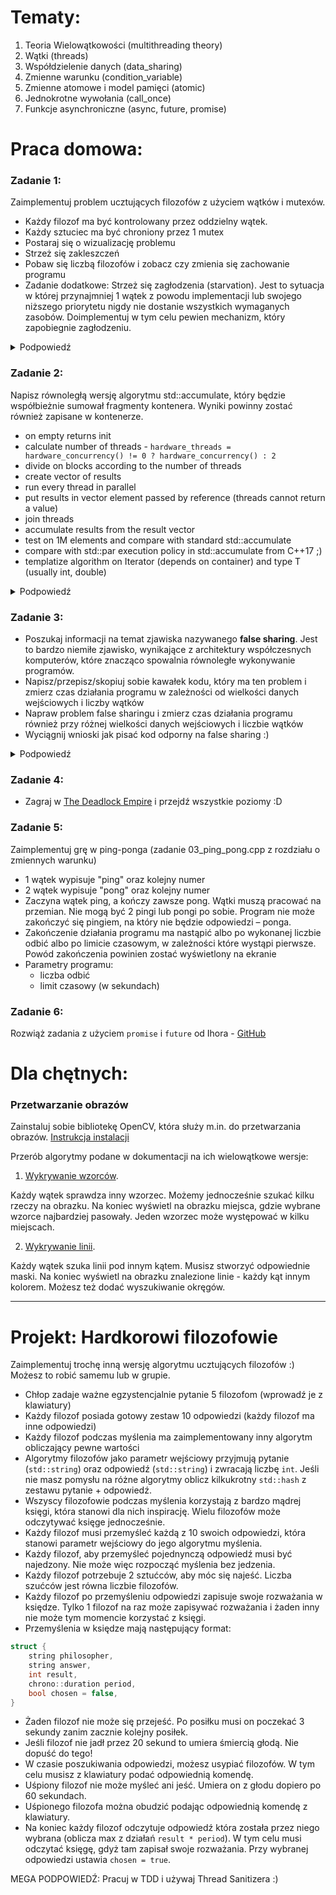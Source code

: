 # Tematy:
01. Teoria Wielowątkowości (multithreading theory)
02. Wątki (threads)
03. Współdzielenie danych (data_sharing)
04. Zmienne warunku (condition_variable)
05. Zmienne atomowe i model pamięci (atomic)
06. Jednokrotne wywołania (call_once)
07. Funkcje asynchroniczne (async, future, promise)

# Praca domowa:
### Zadanie 1:
Zaimplementuj problem ucztujących filozofów z użyciem wątków i mutexów.
- Każdy filozof ma być kontrolowany przez oddzielny wątek.
- Każdy sztuciec ma być chroniony przez 1 mutex
- Postaraj się o wizualizację problemu
- Strzeż się zakleszczeń
- Pobaw się liczbą filozofów i zobacz czy zmienia się zachowanie programu
- Zadanie dodatkowe: Strzeż się zagłodzenia (starvation). Jest to sytuacja w której przynajmniej 1 wątek z powodu implementacji lub swojego niższego priorytetu nigdy nie dostanie wszystkich wymaganych zasobów. Doimplementuj w tym celu pewien mechanizm, który zapobiegnie zagłodzeniu.

<details><summary>Podpowiedź</summary>
<p>
https://mariusbancila.ro/blog/2017/01/16/dining-philosophers-in-cpp11/
</p><p>
https://mariusbancila.ro/blog/2017/01/20/dining-philosophers-in-c11-chandy-misra-algorithm/
</p>
</details>

### Zadanie 2:
Napisz równoległą wersję algorytmu std::accumulate, który będzie współbieżnie sumował fragmenty kontenera. Wyniki powinny zostać również zapisane w kontenerze.
  - on empty returns init
  - calculate number of threads - `hardware_threads = hardware_concurrency() != 0 ? hardware_concurrency() : 2`
  - divide on blocks according to the number of threads
  - create vector of results
  - run every thread in parallel
  - put results in vector element passed by reference (threads cannot return a value)
  - join threads
  - accumulate results from the result vector
  - test on 1M elements and compare with standard std::accumulate
  - compare with std::par execution policy in std::accumulate from C++17 ;)
  - templatize algorithm on Iterator (depends on container) and type T (usually int, double)

<details><summary>Podpowiedź</summary>
<p>
Rozwiązanie znajdziesz w książce *C++ Concurrency in Action, Anthony Williams*, listing 2.8
</p>
</details>

### Zadanie 3:
- Poszukaj informacji na temat zjawiska nazywanego **false sharing**. Jest to bardzo niemiłe zjawisko, wynikające z architektury współczesnych komputerów, które znacząco spowalnia równoległe wykonywanie programów.
- Napisz/przepisz/skopiuj sobie kawałek kodu, który ma ten problem i zmierz czas działania programu w zależności od wielkości danych wejściowych i liczby wątków
- Napraw problem false sharingu i zmierz czas działania programu również przy różnej wielkości danych wejściowych i liczbie wątków
- Wyciągnij wnioski jak pisać kod odporny na false sharing :)

<details><summary>Podpowiedź</summary>
<p>
Zjawisko false sharingu możesz napotkać w zadaniu 2.
</p><p>
Zaobserwujesz je, jeśli utworzysz dużo wątków liczących bardzo małe fragmenty kontenera.
</p>
</details>

### Zadanie 4:
- Zagraj w [The Deadlock Empire](https://deadlockempire.github.io) i przejdź wszystkie poziomy :D

### Zadanie 5:
Zaimplementuj grę w ping-ponga (zadanie 03\_ping\_pong.cpp z rozdziału o zmiennych warunku)
- 1 wątek wypisuje "ping" oraz kolejny numer
- 2 wątek wypisuje "pong" oraz kolejny numer
- Zaczyna wątek ping, a kończy zawsze pong. Wątki muszą pracować na przemian. Nie mogą być 2 pingi lub pongi po sobie. Program nie może zakończyć się pingiem, na który nie będzie odpowiedzi – ponga.
- Zakończenie działania programu ma nastąpić albo po wykonanej liczbie odbić albo po limicie czasowym, w zależności które wystąpi pierwsze. Powód zakończenia powinien zostać wyświetlony na ekranie
- Parametry programu:
    - liczba odbić
    - limit czasowy (w sekundach)

### Zadanie 6:
Rozwiąż zadania z użyciem `promise` i `future` od Ihora - [GitHub](https://github.com/ihor-rud/future_promise_homework)

# Dla chętnych:
### Przetwarzanie obrazów
Zainstaluj sobie bibliotekę OpenCV, która służy m.in. do przetwarzania obrazów.
[Instrukcja instalacji](https://docs.opencv.org/master/d7/d9f/tutorial_linux_install.html)

Przerób algorytmy podane w dokumentacji na ich wielowątkowe wersje:
1. [Wykrywanie wzorców](https://docs.opencv.org/master/de/da9/tutorial_template_matching.html).

Każdy wątek sprawdza inny wzorzec. Możemy jednocześnie szukać kilku rzeczy na obrazku. Na koniec wyświetl na obrazku miejsca, gdzie wybrane wzorce najbardziej pasowały. Jeden wzorzec może występować w kilku miejscach.

2. [Wykrywanie linii](https://docs.opencv.org/master/dd/dd7/tutorial_morph_lines_detection.html). 

Każdy wątek szuka linii pod innym kątem. Musisz stworzyć odpowiednie maski. Na koniec wyświetl na obrazku znalezione linie - każdy kąt innym kolorem. Możesz też dodać wyszukiwanie okręgów. 

--- 

# Projekt: Hardkorowi filozofowie
Zaimplementuj trochę inną wersję algorytmu ucztujących filozofów :) Możesz to robić samemu lub w grupie.
- Chłop zadaje ważne egzystencjalnie pytanie 5 filozofom (wprowadź je z klawiatury)
- Każdy filozof posiada gotowy zestaw 10 odpowiedzi (każdy filozof ma inne odpowiedzi)
- Każdy filozof podczas myślenia ma zaimplementowany inny algorytm obliczający pewne wartości
- Algorytmy filozofów jako parametr wejściowy przyjmują pytanie (`std::string`) oraz odpowiedź (`std::string`) i zwracają liczbę `int`. Jeśli nie masz pomysłu na różne algorytmy oblicz kilkukrotny `std::hash` z zestawu pytanie + odpowiedź.
- Wszyscy filozofowie podczas myślenia korzystają z bardzo mądrej księgi, która stanowi dla nich inspirację. Wielu filozofów może odczytywać księge jednocześnie.
- Każdy filozof musi przemyśleć każdą z 10 swoich odpowiedzi, która stanowi parametr wejściowy do jego algorytmu myślenia.
- Każdy filozof, aby przemyśleć pojednynczą odpowiedź musi być najedzony. Nie może więc rozpocząć myślenia bez jedzenia.
- Każdy filozof potrzebuje 2 sztućców, aby móc się najeść. Liczba szućców jest równa liczbie filozofów. 
- Każdy filozof po przemyśleniu odpowiedzi zapisuje swoje rozważania w księdze. Tylko 1 filozof na raz może zapisywać rozważania i żaden inny nie może tym momencie korzystać z księgi.
- Przemyślenia w księdze mają następujący format:
```cpp
struct {
    string philosopher,
    string answer,
    int result,
    chrono::duration period,
    bool chosen = false,
}
```
- Żaden filozof nie może się przejeść. Po posiłku musi on poczekać 3 sekundy zanim zacznie kolejny posiłek.
- Jeśli filozof nie jadł przez 20 sekund to umiera śmiercią głodą. Nie dopuść do tego!
- W czasie poszukiwania odpowiedzi, możesz usypiać filozofów. W tym celu musisz z klawiatury podać odpowiednią komendę.
- Uśpiony filozof nie może myśleć ani jeść. Umiera on z głodu dopiero po 60 sekundach.
- Uśpionego filozofa można obudzić podając odpowiednią komendę z klawiatury.
- Na koniec każdy filozof odczytuje odpowiedź która została przez niego wybrana (oblicza max z działań `result * period`). W tym celu musi odczytać księgę, gdyż tam zapisał swoje rozważania. Przy wybranej odpowiedzi ustawia `chosen = true`.

MEGA PODPOWIEDŹ: Pracuj w TDD i używaj Thread Sanitizera :)
